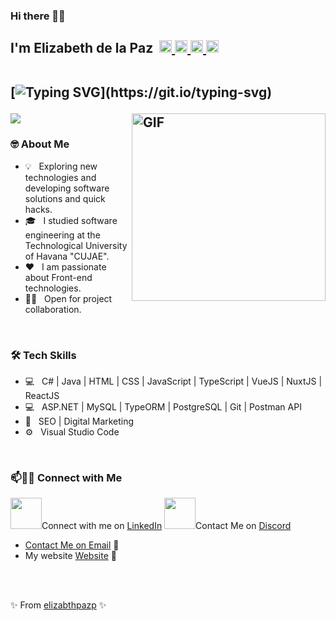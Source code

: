 ### Hi there 👋🏼
<h2>
 I'm Elizabeth de la Paz &#8203 &#8203
	<a href="https://t.me/elizabthpazp" target="_blank">
		<img width="20px" src="https://simpleicons.now.sh/telegram/4c5861" />
	</a>
	<a href="https://www.linkedin.com/in/elizabeth-de-la-paz-portal-4b864b209/" target="_blank">
		<img width="20px" src="https://simpleicons.now.sh/linkedin/4c5861" />
	</a>
        <a href="https://elizabthpazp.github.io" target="_blank">
		<img width="20px" src="https://simpleicons.now.sh/figshare/4c5861" />
	</a>
	<a href="mailto:elizabethpazp695@gmail.com">
		<img width="20px" src="https://simpleicons.now.sh/maildotru/4c5861" />
	</a>
<br/>
<br/>	

 [![Typing SVG](https://readme-typing-svg.herokuapp.com?duration=2000&width=450&lines=Welcome+to+my+Github+Page!;I'm+a+Software+Engineer;and+Frontend+Developer;I+love+the+programming;I'm+always+expanding+my+tech+skills!)](https://git.io/typing-svg)

<img align="right" alt="GIF" height="300px" width="310px" src="https://media.giphy.com/media/Ho8klqe5oPLa8g6BNe/giphy.gif" href="https://elizabthpazp.github.io"/>

<p>
    <a href="https://skillicons.dev">
        <img src="https://skillicons.dev/icons?i=html,css,javascript,typescript,dotnet,cs,vue,nuxt,react,vscode" />
    </a>
</p>
</h2>

<h3> 🤓 About Me </h3>

- 💡 &nbsp; Exploring new technologies and developing software solutions and quick hacks.
- 🎓 &nbsp; I studied software engineering at the Technological University of Havana "CUJAE".
- ❤️ &nbsp; I am passionate about Front-end technologies. 
- 🤝🏻 &nbsp; Open for project collaboration. 

<br/> 

<h3>🛠 Tech Skills</h3>

- 💻 &nbsp; C# | Java | HTML | CSS | JavaScript | TypeScript | VueJS | NuxtJS | ReactJS 
- 💻 &nbsp; ASP.NET | MySQL | TypeORM | PostgreSQL | Git | Postman API
- 🔎 &nbsp; SEO | Digital Marketing
- ⚙️ &nbsp; Visual Studio Code

<br/> 

### 📫🤝🏻 Connect with Me

 <a href="https://skillicons.dev"><img width="50" height="50" src="https://skillicons.dev/icons?i=linkedin" /></a>Connect with me on [LinkedIn](https://www.linkedin.com/in/elizabeth-de-la-paz-portal-4b864b209/)
<img width="50" height="50" src="https://skillicons.dev/icons?i=discord" /></a>Contact Me on [Discord]() <a href="https://skillicons.dev">
 - Contact Me on [Email](elizabethpazp695@gmail.com) 💌
 - My website [Website](https://elizabthpazp.github.io) 💜

<br/> <br/> 

 ✨ From [elizabthpazp](https://github.com/elizabthpazp) ✨
